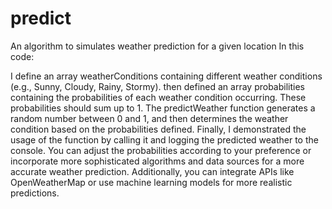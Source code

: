 # predict
An algorithm to simulates weather prediction for a given location
In this code:

I define an array weatherConditions containing different weather conditions (e.g., Sunny, Cloudy, Rainy, Stormy).
then defined an array probabilities containing the probabilities of each weather condition occurring. These probabilities should sum up to 1.
The predictWeather function generates a random number between 0 and 1, and then determines the weather condition based on the probabilities defined.
Finally, I demonstrated the usage of the function by calling it and logging the predicted weather to the console.
You can adjust the probabilities according to your preference or incorporate more sophisticated algorithms and data sources for a more accurate weather prediction. Additionally, you can integrate APIs like OpenWeatherMap or use machine learning models for more realistic predictions.
